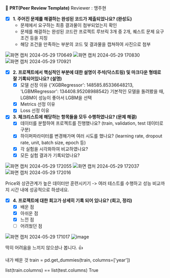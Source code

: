 🔑 **PRT(Peer Review Template)**
 Reviewer : 맹주현 
- [X]  **1. 주어진 문제를 해결하는 완성된 코드가 제출되었나요? (완성도)**
    - 문제에서 요구하는 최종 결과물이 첨부되었는지 확인
    - 문제를 해결하는 완성된 코드란 프로젝트 루브릭 3개 중 2개, 퀘스트 문제 요구조건 등을 지칭
    - 해당 조건을 만족하는 부분의 코드 및 결과물을 캡쳐하여 사진으로 첨부
     
![화면 캡처 2024-05-29 170649](https://github.com/DevHDL/AIFFEL/assets/168398983/1776067f-7d0e-4596-a25c-1595fdad86fd)
![화면 캡처 2024-05-29 170830](https://github.com/DevHDL/AIFFEL/assets/168398983/b6d6bc72-e730-48c5-891a-eb240ed2f97a)
![화면 캡처 2024-05-29 170921](https://github.com/DevHDL/AIFFEL/assets/168398983/95e21db4-1df6-4359-87bb-d69923f70e75)


- [X]  **2. 프로젝트에서 핵심적인 부분에 대한 설명이 주석(닥스트링) 및 마크다운 형태로 잘 기록되어있나요? (설명)**
    - [X]  모델 선정 이유
        {'XGBRegressor': 148585.85336648213, 'LGBMRegressor': 134408.95208988542}
          기본적인 모델을 돌려봤을 때, LGBM이 성능이 좋아서 LGBM을 선택 
    - [X]  Metrics 선정 이유
    - [X]  Loss 선정 이유

- [X]  **3. 체크리스트에 해당하는 항목들을 모두 수행하였나요? (문제 해결)**
    - [X]  데이터를 분할하여 프로젝트를 진행했나요? (train, validation, test 데이터로 구분)
    - [X]  하이퍼파라미터를 변경해가며 여러 시도를 했나요? (learning rate, dropout rate, unit, batch size, epoch 등)
    - [X]  각 실험을 시각화하여 비교하였나요?
    - [X]  모든 실험 결과가 기록되었나요?

![화면 캡처 2024-05-29 172055](https://github.com/DevHDL/AIFFEL/assets/168398983/0d808e0f-b6a7-4307-95f0-e7f5b7ebba60)
![화면 캡처 2024-05-29 172037](https://github.com/DevHDL/AIFFEL/assets/168398983/27a11773-d627-4808-8f27-6e8021ecc8f3)
![화면 캡처 2024-05-29 172016](https://github.com/DevHDL/AIFFEL/assets/168398983/327dd716-49f2-4766-8060-e5eb2b4b036e)

Price와 상관관계가 높은 데이터만 훈련시키기 -> 여러 테스트를 수행하고 성능 비교까지 시간 내에 성공적으로 하셨네요.

- [X]  **4. 프로젝트에 대한 회고가 상세히 기록 되어 있나요? (회고, 정리)**
    - [X]  배운 점
    - [X]  아쉬운 점
    - [X]  느낀 점
    - [ ]  어려웠던 점
     
![화면 캡처 2024-05-29 171017](https://github.com/DevHDL/AIFFEL/assets/168398983/9e76da9d-5f6d-4c12-9025-8336977f25f5)
![image](https://github.com/DevHDL/AIFFEL/assets/163500244/83e20781-2a61-4101-ab16-d1090a20b466)

딱히 어려움을 느끼지 않으셨나 봅니다. :thumbsup:

내가 배운 것
train = pd.get_dummies(train, columns=['year'])

list(train.columns) == list(test.columns)
True
